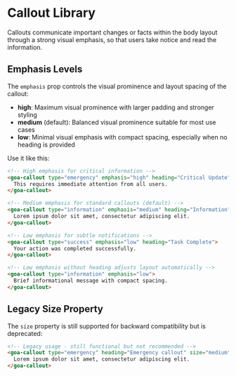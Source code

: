 # Callout Library

Callouts communicate important changes or facts within the body layout through a strong visual emphasis, so that users take notice and read the information.

## Emphasis Levels

The `emphasis` prop controls the visual prominence and layout spacing of the callout:

- **high**: Maximum visual prominence with larger padding and stronger styling
- **medium** (default): Balanced visual prominence suitable for most use cases  
- **low**: Minimal visual emphasis with compact spacing, especially when no heading is provided

Use it like this:

```html
<!-- High emphasis for critical information -->
<goa-callout type="emergency" emphasis="high" heading="Critical Update">
  This requires immediate attention from all users.
</goa-callout>

<!-- Medium emphasis for standard callouts (default) -->
<goa-callout type="information" emphasis="medium" heading="Information">
  Lorem ipsum dolor sit amet, consectetur adipiscing elit.
</goa-callout>

<!-- Low emphasis for subtle notifications -->
<goa-callout type="success" emphasis="low" heading="Task Complete">
  Your action was completed successfully.
</goa-callout>

<!-- Low emphasis without heading adjusts layout automatically -->
<goa-callout type="information" emphasis="low">
  Brief informational message with compact spacing.
</goa-callout>
```

## Legacy Size Property

The `size` property is still supported for backward compatibility but is deprecated:

```html
<!-- Legacy usage - still functional but not recommended -->
<goa-callout type="emergency" heading="Emergency callout" size="medium">
  Lorem ipsum dolor sit amet, consectetur adipiscing elit.
</goa-callout>
```
